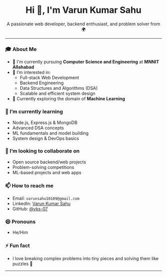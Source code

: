 <h1 align="center">Hi 👋, I'm Varun Kumar Sahu</h1>
<p align="center">
  A passionate web developer, backend enthusiast, and problem solver from 🌍
</p>

---

### 🎓 About Me
- 🏫 I'm currently pursuing **Computer Science and Engineering** at **MNNIT Allahabad**  
- 👀 I’m interested in:
  - Full-stack Web Development  
  - Backend Engineering  
  - Data Structures and Algorithms (DSA)  
  - Scalable and efficient system design  
- 🤖 Currently exploring the domain of **Machine Learning**

### 🌱 I’m currently learning
- Node.js, Express.js & MongoDB  
- Advanced DSA concepts  
- ML fundamentals and model building  
- System design & DevOps basics

### 💞️ I’m looking to collaborate on
- Open source backend/web projects  
- Problem-solving competitions  
- ML-based projects and web apps

### 📫 How to reach me
- Email: `varunsahu10109@gmail.com`  
- LinkedIn: [Varun Kumar Sahu](https://www.linkedin.com/in/varun-kumar-sahu-b34047317/)
- GitHub: [@vks-07](https://github.com/vks-07)

### 😄 Pronouns
- He/Him

### ⚡ Fun fact
- I love breaking complex problems into tiny pieces and solving them like puzzles 🧩

---

<!---
vks-07/vks-07 is a ✨ special ✨ repository because its `README.md` (this file) appears on your GitHub profile.
You can click the Preview link to take a look at your changes.
--->
